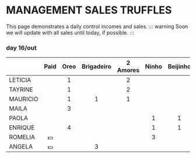 # MANAGEMENT SALES TRUFFLES

This page demonstrates a daily control incomes and sales.
::: warning
Soon we will update with all sales until today, if possible.
:::

### day 16/out

|          |   Paid   | Oreo | Brigadeiro | 2 Amores | Ninho | Beijinho | Paçoca |
| -------- | :------: | :--: | :--------: | :------: | :---: | :------: | ------ |
| LETICIA  |          |  1   |            |    2     |       |          |        |
| TAYRINE  |          |  1   |            |    2     |       |          |        |
| MAURICIO |          |  1   |     1      |    1     |       |          |        |
| MAILA    |          |  3   |            |          |       |          |        |
| PAOLA    |          |      |            |          |   1   |    1     | 1      |
| ENRIQUE  |          |  4   |            |          |   1   |    1     | 1      |
| ROMELIA  | :dollar: |      |            |          |   3   |          |        |
| ANGELA   | :dollar: |      |     3      |          |       |          |        |
